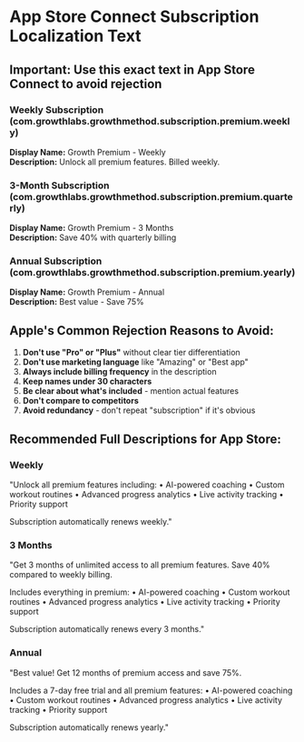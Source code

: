 # App Store Connect Subscription Localization Text

## Important: Use this exact text in App Store Connect to avoid rejection

### Weekly Subscription (com.growthlabs.growthmethod.subscription.premium.weekly)
**Display Name:** Growth Premium - Weekly  
**Description:** Unlock all premium features. Billed weekly.

### 3-Month Subscription (com.growthlabs.growthmethod.subscription.premium.quarterly)
**Display Name:** Growth Premium - 3 Months  
**Description:** Save 40% with quarterly billing

### Annual Subscription (com.growthlabs.growthmethod.subscription.premium.yearly)
**Display Name:** Growth Premium - Annual  
**Description:** Best value - Save 75%

## Apple's Common Rejection Reasons to Avoid:

1. **Don't use "Pro" or "Plus"** without clear tier differentiation
2. **Don't use marketing language** like "Amazing" or "Best app"
3. **Always include billing frequency** in the description
4. **Keep names under 30 characters**
5. **Be clear about what's included** - mention actual features
6. **Don't compare to competitors**
7. **Avoid redundancy** - don't repeat "subscription" if it's obvious

## Recommended Full Descriptions for App Store:

### Weekly
"Unlock all premium features including:
• AI-powered coaching
• Custom workout routines
• Advanced progress analytics
• Live activity tracking
• Priority support

Subscription automatically renews weekly."

### 3 Months
"Get 3 months of unlimited access to all premium features. Save 40% compared to weekly billing.

Includes everything in premium:
• AI-powered coaching
• Custom workout routines
• Advanced progress analytics
• Live activity tracking
• Priority support

Subscription automatically renews every 3 months."

### Annual
"Best value! Get 12 months of premium access and save 75%. 

Includes a 7-day free trial and all premium features:
• AI-powered coaching
• Custom workout routines
• Advanced progress analytics
• Live activity tracking
• Priority support

Subscription automatically renews yearly."